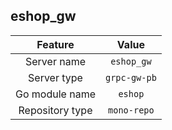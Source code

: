 ## eshop_gw

| Feature             | Value          |
| :----------------: | :-----------: |
| Server name      |  `eshop_gw`   |
| Server type        |  `grpc-gw-pb`   |
| Go module name |  `eshop`  |
| Repository type   |  `mono-repo`  |


